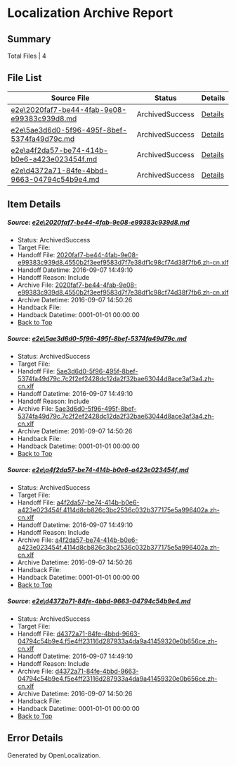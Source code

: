 # <a name='report-top'></a> Localization Archive Report

## Summary
 Total Files | 4

## File List
 Source File | Status | Details 
 ----------- | ------ | ------- 
 [e2e\2020faf7-be44-4fab-9e08-e99383c939d8.md](https://github.com/OpenLocalizationTestOrg/ol-test0/blob/7dc17a1648bcc82b55eb23b0cdcde7dd3d544b7c/e2e/2020faf7-be44-4fab-9e08-e99383c939d8.md) | ArchivedSuccess | [Details](#7a4de5fce735491f0ee0dd0f88cc64c94af875001)
 [e2e\5ae3d6d0-5f96-495f-8bef-5374fa49d79c.md](https://github.com/OpenLocalizationTestOrg/ol-test0/blob/7dc17a1648bcc82b55eb23b0cdcde7dd3d544b7c/e2e/5ae3d6d0-5f96-495f-8bef-5374fa49d79c.md) | ArchivedSuccess | [Details](#e8835fa9d946334ea9939b908d3e8f95dd61918e4)
 [e2e\a4f2da57-be74-414b-b0e6-a423e023454f.md](https://github.com/OpenLocalizationTestOrg/ol-test0/blob/7dc17a1648bcc82b55eb23b0cdcde7dd3d544b7c/e2e/a4f2da57-be74-414b-b0e6-a423e023454f.md) | ArchivedSuccess | [Details](#d2dcd18b9853c9eac702504b778aa63e18ca210c6)
 [e2e\d4372a71-84fe-4bbd-9663-04794c54b9e4.md](https://github.com/OpenLocalizationTestOrg/ol-test0/blob/7dc17a1648bcc82b55eb23b0cdcde7dd3d544b7c/e2e/d4372a71-84fe-4bbd-9663-04794c54b9e4.md) | ArchivedSuccess | [Details](#5c7510c62d34661037f900c0d9d06679204cd1798)

## Item Details
##### <a name='7a4de5fce735491f0ee0dd0f88cc64c94af875001'></a> Source: [e2e\2020faf7-be44-4fab-9e08-e99383c939d8.md](https://github.com/OpenLocalizationTestOrg/ol-test0/blob/7dc17a1648bcc82b55eb23b0cdcde7dd3d544b7c/e2e/2020faf7-be44-4fab-9e08-e99383c939d8.md)
* Status: ArchivedSuccess
* Target File: 
* Handoff File: [2020faf7-be44-4fab-9e08-e99383c939d8.4550b2f3eef9583d7f7e38df1c98cf74d38f7fb6.zh-cn.xlf](https://github.com/OpenLocalizationTestOrg/ol-test0-handoff/blob/e0242ac64c1b143e48894c52c5753e6e9053396a/ol-handoff/OpenLocalizationTestOrg/ol-test0-zhcn/yuwzho/ht/2020faf7-be44-4fab-9e08-e99383c939d8.4550b2f3eef9583d7f7e38df1c98cf74d38f7fb6.zh-cn.xlf)
* Handoff Datetime: 2016-09-07 14:49:10
* Handoff Reason: Include
* Archive File: [2020faf7-be44-4fab-9e08-e99383c939d8.4550b2f3eef9583d7f7e38df1c98cf74d38f7fb6.zh-cn.xlf](https://github.com/OpenLocalizationTestOrg/ol-test0-handoff/blob/c96477fe49076235b7b96514229849087df5b0ef/ol-archive/OpenLocalizationTestOrg/ol-test0-zhcn/yuwzho/ht/2020faf7-be44-4fab-9e08-e99383c939d8.4550b2f3eef9583d7f7e38df1c98cf74d38f7fb6.zh-cn.xlf)
* Archive Datetime: 2016-09-07 14:50:26
* Handback File: 
* Handback Datetime: 0001-01-01 00:00:00
* [Back to Top](#report-top)

##### <a name='e8835fa9d946334ea9939b908d3e8f95dd61918e4'></a> Source: [e2e\5ae3d6d0-5f96-495f-8bef-5374fa49d79c.md](https://github.com/OpenLocalizationTestOrg/ol-test0/blob/7dc17a1648bcc82b55eb23b0cdcde7dd3d544b7c/e2e/5ae3d6d0-5f96-495f-8bef-5374fa49d79c.md)
* Status: ArchivedSuccess
* Target File: 
* Handoff File: [5ae3d6d0-5f96-495f-8bef-5374fa49d79c.7c2f2ef2428dc12da2f32bae63044d8ace3af3a4.zh-cn.xlf](https://github.com/OpenLocalizationTestOrg/ol-test0-handoff/blob/e0242ac64c1b143e48894c52c5753e6e9053396a/ol-handoff/OpenLocalizationTestOrg/ol-test0-zhcn/yuwzho/ht/5ae3d6d0-5f96-495f-8bef-5374fa49d79c.7c2f2ef2428dc12da2f32bae63044d8ace3af3a4.zh-cn.xlf)
* Handoff Datetime: 2016-09-07 14:49:10
* Handoff Reason: Include
* Archive File: [5ae3d6d0-5f96-495f-8bef-5374fa49d79c.7c2f2ef2428dc12da2f32bae63044d8ace3af3a4.zh-cn.xlf](https://github.com/OpenLocalizationTestOrg/ol-test0-handoff/blob/c96477fe49076235b7b96514229849087df5b0ef/ol-archive/OpenLocalizationTestOrg/ol-test0-zhcn/yuwzho/ht/5ae3d6d0-5f96-495f-8bef-5374fa49d79c.7c2f2ef2428dc12da2f32bae63044d8ace3af3a4.zh-cn.xlf)
* Archive Datetime: 2016-09-07 14:50:26
* Handback File: 
* Handback Datetime: 0001-01-01 00:00:00
* [Back to Top](#report-top)

##### <a name='d2dcd18b9853c9eac702504b778aa63e18ca210c6'></a> Source: [e2e\a4f2da57-be74-414b-b0e6-a423e023454f.md](https://github.com/OpenLocalizationTestOrg/ol-test0/blob/7dc17a1648bcc82b55eb23b0cdcde7dd3d544b7c/e2e/a4f2da57-be74-414b-b0e6-a423e023454f.md)
* Status: ArchivedSuccess
* Target File: 
* Handoff File: [a4f2da57-be74-414b-b0e6-a423e023454f.4114d8cb826c3bc2536c032b377175e5a996402a.zh-cn.xlf](https://github.com/OpenLocalizationTestOrg/ol-test0-handoff/blob/e0242ac64c1b143e48894c52c5753e6e9053396a/ol-handoff/OpenLocalizationTestOrg/ol-test0-zhcn/yuwzho/ht/a4f2da57-be74-414b-b0e6-a423e023454f.4114d8cb826c3bc2536c032b377175e5a996402a.zh-cn.xlf)
* Handoff Datetime: 2016-09-07 14:49:10
* Handoff Reason: Include
* Archive File: [a4f2da57-be74-414b-b0e6-a423e023454f.4114d8cb826c3bc2536c032b377175e5a996402a.zh-cn.xlf](https://github.com/OpenLocalizationTestOrg/ol-test0-handoff/blob/c96477fe49076235b7b96514229849087df5b0ef/ol-archive/OpenLocalizationTestOrg/ol-test0-zhcn/yuwzho/ht/a4f2da57-be74-414b-b0e6-a423e023454f.4114d8cb826c3bc2536c032b377175e5a996402a.zh-cn.xlf)
* Archive Datetime: 2016-09-07 14:50:26
* Handback File: 
* Handback Datetime: 0001-01-01 00:00:00
* [Back to Top](#report-top)

##### <a name='5c7510c62d34661037f900c0d9d06679204cd1798'></a> Source: [e2e\d4372a71-84fe-4bbd-9663-04794c54b9e4.md](https://github.com/OpenLocalizationTestOrg/ol-test0/blob/7dc17a1648bcc82b55eb23b0cdcde7dd3d544b7c/e2e/d4372a71-84fe-4bbd-9663-04794c54b9e4.md)
* Status: ArchivedSuccess
* Target File: 
* Handoff File: [d4372a71-84fe-4bbd-9663-04794c54b9e4.f5e4ff23116d287933a4da9a41459320e0b656ce.zh-cn.xlf](https://github.com/OpenLocalizationTestOrg/ol-test0-handoff/blob/e0242ac64c1b143e48894c52c5753e6e9053396a/ol-handoff/OpenLocalizationTestOrg/ol-test0-zhcn/yuwzho/ht/d4372a71-84fe-4bbd-9663-04794c54b9e4.f5e4ff23116d287933a4da9a41459320e0b656ce.zh-cn.xlf)
* Handoff Datetime: 2016-09-07 14:49:10
* Handoff Reason: Include
* Archive File: [d4372a71-84fe-4bbd-9663-04794c54b9e4.f5e4ff23116d287933a4da9a41459320e0b656ce.zh-cn.xlf](https://github.com/OpenLocalizationTestOrg/ol-test0-handoff/blob/c96477fe49076235b7b96514229849087df5b0ef/ol-archive/OpenLocalizationTestOrg/ol-test0-zhcn/yuwzho/ht/d4372a71-84fe-4bbd-9663-04794c54b9e4.f5e4ff23116d287933a4da9a41459320e0b656ce.zh-cn.xlf)
* Archive Datetime: 2016-09-07 14:50:26
* Handback File: 
* Handback Datetime: 0001-01-01 00:00:00
* [Back to Top](#report-top)


## Error Details

Generated by OpenLocalization.
